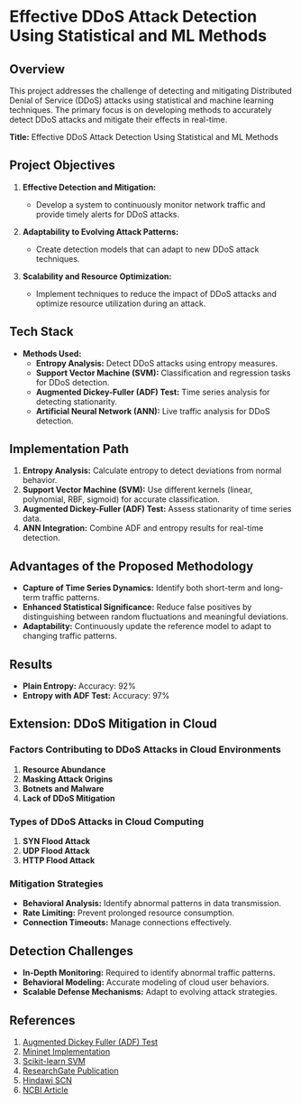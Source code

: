 
# Effective DDoS Attack Detection Using Statistical and ML Methods

## Overview

This project addresses the challenge of detecting and mitigating Distributed Denial of Service (DDoS) attacks using statistical and machine learning techniques. The primary focus is on developing methods to accurately detect DDoS attacks and mitigate their effects in real-time.



**Title:** Effective DDoS Attack Detection Using Statistical and ML Methods

## Project Objectives

1. **Effective Detection and Mitigation:**
   - Develop a system to continuously monitor network traffic and provide timely alerts for DDoS attacks.

2. **Adaptability to Evolving Attack Patterns:**
   - Create detection models that can adapt to new DDoS attack techniques.

3. **Scalability and Resource Optimization:**
   - Implement techniques to reduce the impact of DDoS attacks and optimize resource utilization during an attack.

## Tech Stack

- **Methods Used:**
  - **Entropy Analysis:** Detect DDoS attacks using entropy measures.
  - **Support Vector Machine (SVM):** Classification and regression tasks for DDoS detection.
  - **Augmented Dickey-Fuller (ADF) Test:** Time series analysis for detecting stationarity.
  - **Artificial Neural Network (ANN):** Live traffic analysis for DDoS detection.

## Implementation Path

1. **Entropy Analysis:** Calculate entropy to detect deviations from normal behavior.
2. **Support Vector Machine (SVM):** Use different kernels (linear, polynomial, RBF, sigmoid) for accurate classification.
3. **Augmented Dickey-Fuller (ADF) Test:** Assess stationarity of time series data.
4. **ANN Integration:** Combine ADF and entropy results for real-time detection.

## Advantages of the Proposed Methodology

- **Capture of Time Series Dynamics:** Identify both short-term and long-term traffic patterns.
- **Enhanced Statistical Significance:** Reduce false positives by distinguishing between random fluctuations and meaningful deviations.
- **Adaptability:** Continuously update the reference model to adapt to changing traffic patterns.

## Results

- **Plain Entropy:** Accuracy: 92%
- **Entropy with ADF Test:** Accuracy: 97%

## Extension: DDoS Mitigation in Cloud

### Factors Contributing to DDoS Attacks in Cloud Environments

1. **Resource Abundance**
2. **Masking Attack Origins**
3. **Botnets and Malware**
4. **Lack of DDoS Mitigation**

### Types of DDoS Attacks in Cloud Computing

1. **SYN Flood Attack**
2. **UDP Flood Attack**
3. **HTTP Flood Attack**

### Mitigation Strategies

- **Behavioral Analysis:** Identify abnormal patterns in data transmission.
- **Rate Limiting:** Prevent prolonged resource consumption.
- **Connection Timeouts:** Manage connections effectively.

## Detection Challenges

- **In-Depth Monitoring:** Required to identify abnormal traffic patterns.
- **Behavioral Modeling:** Accurate modeling of cloud user behaviors.
- **Scalable Defense Mechanisms:** Adapt to evolving attack strategies.

## References

1. [Augmented Dickey Fuller (ADF) Test](https://www.statsmodels.org/dev/generated/statsmodels.tsa.stattools.adfuller.html)
2. [Mininet Implementation](http://mininet.org/walkthrough/)
3. [Scikit-learn SVM](https://scikit-learn.org/stable/modules/generated/sklearn.svm.SVC.html)
4. [ResearchGate Publication](https://www.researchgate.net/publication/335131750_Detection_and_mitigation_of_DDoS_attack_in_cloud_computing_using_machine_learning_algorithm)
5. [Hindawi SCN](https://www.hindawi.com/journals/scn/2018/1263123/)
6. [NCBI Article](https://www.ncbi.nlm.nih.gov/pmc/articles/PMC9202629/)

